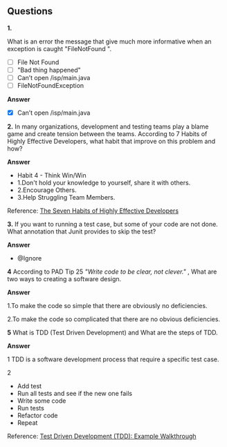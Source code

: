 Questions
-------------


**1.**

 What is an error the message that give much more informative when an exception is caught "FileNotFound ".
   
   - [ ] File Not Found 
   - [ ] "Bad thing happened" 
   - [ ] Can’t open /isp/main.java
   - [ ] FileNotFoundException

**Answer**
  - [x] Can’t open /isp/main.java 

**2.**
In many organizations, development and testing teams play a blame game and create tension between the teams.
According to 7 Habits of Highly Effective Developers, what habit that improve on this problem and how?

**Answer**
- Habit 4 - Think Win/Win
-  1.Don't hold your knowledge to yourself, share it with others.
-  2.Encourage Others.
-  3.Help Struggling Team Members.

Reference: <a href="https://smartbear.com/blog/develop/the-seven-habits-of-highly-effective-developers-2/">
     The Seven Habits of Highly Effective Developers
     </a>

**3.**
If you want to running a test case, but some of your code are not done. What annotation that 
Junit provides to skip the test?
 
 **Answer**
 
 - @Ignore
  
**4**
According to PAD Tip 25 *"Write code to be clear, not clever."* , What are two ways to creating a software design. 

**Answer**

1.To make the code so simple that there are obviously no deficiencies.

2.To make the code so complicated that there are no obvious deficiencies.

**5**
What is TDD (Test Driven Development) and What are the steps of TDD.

**Answer**

1 TDD is a software development process that require a specific test case. 

2
- Add test
- Run all tests and see if the new one fails
- Write some code
- Run tests
- Refactor code
- Repeat

Reference: <a href="https://technologyconversations.com/2013/12/20/test-driven-development-tdd-example-walkthrough/">
     Test Driven Development (TDD): Example Walkthrough
     </a>

 
 

